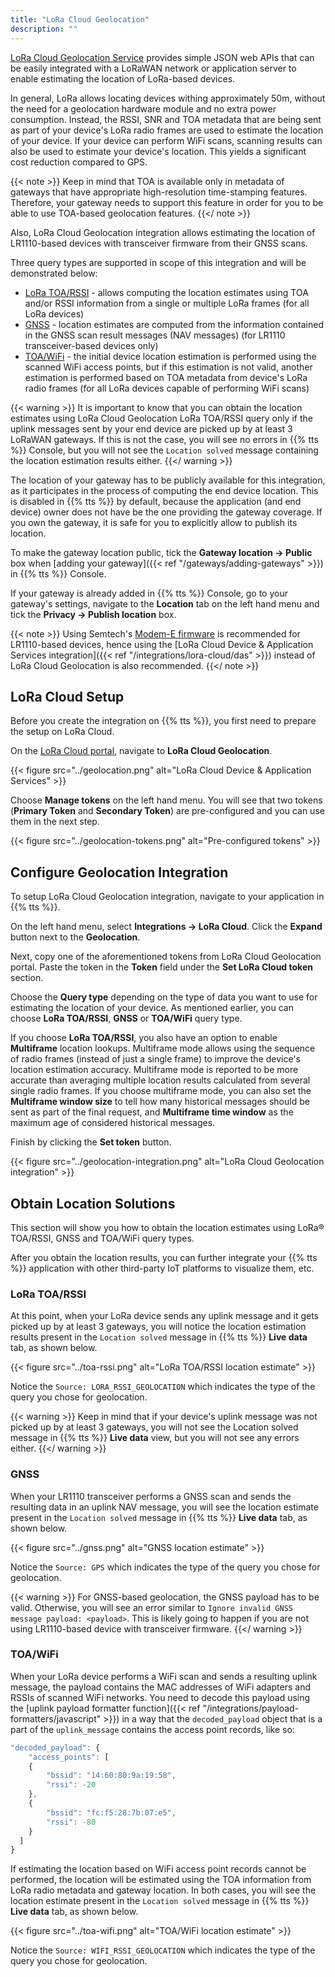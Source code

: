 ```yaml
---
title: "LoRa Cloud Geolocation"
description: ""
---
```


[LoRa Cloud Geolocation Service](https://www.loracloud.com/portal/geolocation/home) provides simple JSON web APIs that can be easily integrated with a LoRaWAN network or application server to enable estimating the location of LoRa-based devices.

<!--more-->

In general, LoRa allows locating devices withing approximately 50m, without the need for a geolocation hardware module and no extra power consumption. Instead, the RSSI, SNR and TOA metadata that are being sent as part of your device's LoRa radio frames are used to estimate the location of your device. If your device can perform WiFi scans, scanning results can also be used to estimate your device's location. This yields a significant cost reduction compared to GPS.

{{< note >}} Keep in mind that TOA is available only in metadata of gateways that have appropriate high-resolution time-stamping features. Therefore, your gateway needs to support this feature in order for you to be able to use TOA-based geolocation features. {{</ note >}}

Also, LoRa Cloud Geolocation integration allows estimating the location of LR1110-based devices with transceiver firmware from their GNSS scans.

Three query types are supported in scope of this integration and will be demonstrated below:

- [LoRa TOA/RSSI](https://www.loracloud.com/documentation/geolocation?url=v3.html) - allows computing the location estimates using TOA and/or RSSI information from a single or multiple LoRa frames (for all LoRa devices)
- [GNSS](https://www.loracloud.com/documentation/geolocation?url=gnss.html) - location estimates are computed from the information contained in the GNSS scan result messages (NAV messages) (for LR1110 transceiver-based devices only)
- [TOA/WiFi](https://www.loracloud.com/documentation/geolocation?url=v2.html#singleframe-wi-fi-tdoa-request) - the initial device location estimation is performed using the scanned WiFi access points, but if this estimation is not valid, another estimation is performed based on TOA metadata from device's LoRa radio frames (for all LoRa devices capable of performing WiFi scans)

{{< warning >}} It is important to know that you can obtain the location estimates using LoRa Cloud Geolocation LoRa TOA/RSSI query only if the uplink messages sent by your end device are picked up by at least 3 LoRaWAN gateways. If this is not the case, you will see no errors in {{% tts %}} Console, but you will not see the `Location solved` message containing the location estimation results either. {{</ warning >}}

The location of your gateway has to be publicly available for this integration, as it participates in the process of computing the end device location. This is disabled in {{% tts %}} by default, because the application (and end device) owner does not have be the one providing the gateway coverage. If you own the gateway, it is safe for you to explicitly allow to publish its location.

To make the gateway location public, tick the **Gateway location &#8594; Public** box when [adding your gateway]({{< ref "/gateways/adding-gateways" >}}) in {{% tts %}} Console. 

If your gateway is already added in {{% tts %}} Console, go to your gateway's settings, navigate to the **Location** tab on the left hand menu and tick the **Privacy &#8594; Publish location** box.

{{< note >}} Using Semtech's [Modem-E firmware](https://lora-developers.semtech.com/library/tech-papers-and-guides/understanding-lora-basics-modem-e/) is recommended for LR1110-based devices, hence using the [LoRa Cloud Device & Application Services integration]({{< ref "/integrations/lora-cloud/das" >}}) instead of LoRa Cloud Geolocation is also recommended. {{</ note >}}

## LoRa Cloud Setup

Before you create the integration on {{% tts %}}, you first need to prepare the setup on LoRa Cloud.

On the [LoRa Cloud portal](https://www.loracloud.com/portal), navigate to **LoRa Cloud Geolocation**.

{{< figure src="../geolocation.png" alt="LoRa Cloud Device & Application Services" >}}

Choose **Manage tokens** on the left hand menu. You will see that two tokens (**Primary Token** and **Secondary Token**) are pre-configured and you can use them in the next step.

{{< figure src="../geolocation-tokens.png" alt="Pre-configured tokens" >}}

## Configure Geolocation Integration

To setup LoRa Cloud Geolocation integration, navigate to your application in {{% tts %}}.

On the left hand menu, select **Integrations &#8594; LoRa Cloud**. Click the **Expand** button next to the **Geolocation**.

Next, copy one of the aforementioned tokens from LoRa Cloud Geolocation portal. Paste the token in the **Token** field under the **Set LoRa Cloud token** section. 

Choose the **Query type** depending on the type of data you want to use for estimating the location of your device. As mentioned earlier, you can choose **LoRa TOA/RSSI**, **GNSS** or **TOA/WiFi** query type.

If you choose **LoRa TOA/RSSI**, you also have an option to enable **Multiframe** location lookups. Multiframe mode allows using the sequence of radio frames (instead of just a single frame) to improve the device's location estimation accuracy. Multiframe mode is reported to be more accurate than averaging multiple location results calculated from several single radio frames. If you choose multiframe mode, you can also set the **Multiframe window size** to tell how many historical messages should be sent as part of the final request, and **Multiframe time window** as the maximum age of considered historical messages.

Finish by clicking the **Set token** button.

{{< figure src="../geolocation-integration.png" alt="LoRa Cloud Geolocation integration" >}}

## Obtain Location Solutions 

This section will show you how to obtain the location estimates using LoRa® TOA/RSSI, GNSS and TOA/WiFi query types.

After you obtain the location results, you can further integrate your {{% tts %}} application with other third-party IoT platforms to visualize them, etc.

### LoRa TOA/RSSI

At this point, when your LoRa device sends any uplink message and it gets picked up by at least 3 gateways, you will notice the location estimation results present in the `Location solved` message in {{% tts %}} **Live data** tab, as shown below.

{{< figure src="../toa-rssi.png" alt="LoRa TOA/RSSI location estimate" >}}

Notice the `Source: LORA_RSSI_GEOLOCATION` which indicates the type of the query you chose for geolocation.

{{< warning >}} Keep in mind that if your device's uplink message was not picked up by at least 3 gateways, you will not see the Location solved message in {{% tts %}} **Live data** view, but you will not see any errors either. {{</ warning >}}

### GNSS

When your LR1110 transceiver performs a GNSS scan and sends the resulting data in an uplink NAV message, you will see the location estimate present in the `Location solved` message in {{% tts %}} **Live data** tab, as shown below.

{{< figure src="../gnss.png" alt="GNSS location estimate" >}}

Notice the `Source: GPS` which indicates the type of the query you chose for geolocation.

{{< warning >}} For GNSS-based geolocation, the GNSS payload has to be valid. Otherwise, you will see an error similar to `Ignore invalid GNSS message payload: <payload>`. This is likely going to happen if you are not using LR1110-based device with transceiver firmware. {{</ warning >}}

### TOA/WiFi

When your LoRa device performs a WiFi scan and sends a resulting uplink message, the payload contains the MAC addresses of WiFi adapters and RSSIs of scanned WiFi networks. You need to decode this payload using the [uplink payload formatter function]({{< ref "/integrations/payload-formatters/javascript" >}}) in a way that the `decoded_payload` object that is a part of the `uplink_message` contains the access point records, like so:

```js
"decoded_payload": {
    "access_points": [
    {
        "bssid": "14:60:80:9a:19:58",
        "rssi": -20
    },
    {
        "bssid": "fc:f5:28:7b:07:e5",
        "rssi": -80
    }
  ]
}
```

If estimating the location based on WiFi access point records cannot be performed, the location will be estimated using the TOA information from LoRa radio metadata and gateway location. In both cases, you will see the location estimate present in the `Location solved` message in {{% tts %}} **Live data** tab, as shown below.

{{< figure src="../toa-wifi.png" alt="TOA/WiFi location estimate" >}}

Notice the `Source: WIFI_RSSI_GEOLOCATION` which indicates the type of the query you chose for geolocation.
